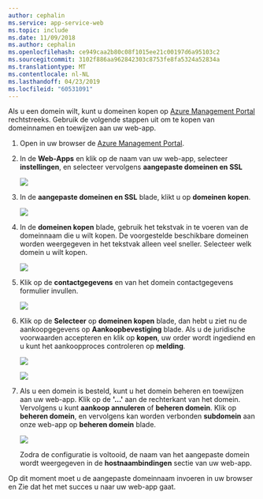 ```yaml
---
author: cephalin
ms.service: app-service-web
ms.topic: include
ms.date: 11/09/2018
ms.author: cephalin
ms.openlocfilehash: ce949caa2b80c08f1015ee21c00197d6a95103c2
ms.sourcegitcommit: 3102f886aa962842303c8753fe8fa5324a52834a
ms.translationtype: MT
ms.contentlocale: nl-NL
ms.lasthandoff: 04/23/2019
ms.locfileid: "60531091"
---
```

Als u een domein wilt, kunt u domeinen kopen op [Azure Management Portal](https://portal.azure.com) rechtstreeks. Gebruik de volgende stappen uit om te kopen van domeinnamen en toewijzen aan uw web-app.

1. Open in uw browser de [Azure Management Portal](https://portal.azure.com).
2. In de **Web-Apps** en klik op de naam van uw web-app, selecteer **instellingen**, en selecteer vervolgens **aangepaste domeinen en SSL**
   
    ![](./media/custom-dns-web-site/dncmntask-cname-6.png)
3. In de **aangepaste domeinen en SSL** blade, klikt u op **domeinen kopen**.
   
    ![](./media/custom-dns-web-site/dncmntask-cname-buydomains-1.png)
4. In de **domeinen kopen** blade, gebruik het tekstvak in te voeren van de domeinnaam die u wilt kopen. De voorgestelde beschikbare domeinen worden weergegeven in het tekstvak alleen veel sneller. Selecteer welk domein u wilt kopen.
   
   ![](./media/custom-dns-web-site/dncmntask-cname-buydomains-2.png)
5. Klik op de **contactgegevens** en van het domein contactgegevens formulier invullen.
   
   ![](./media/custom-dns-web-site/dncmntask-cname-buydomains-3.png)
6. Klik op de **Selecteer** op **domeinen kopen** blade, dan hebt u ziet nu de aankoopgegevens op **Aankoopbevestiging** blade. Als u de juridische voorwaarden accepteren en klik op **kopen**, uw order wordt ingediend en u kunt het aankoopproces controleren op **melding**.
   
   ![](./media/custom-dns-web-site/dncmntask-cname-buydomains-4.png)
   
   ![](./media/custom-dns-web-site/dncmntask-cname-buydomains-5.png)
7. Als u een domein is besteld, kunt u het domein beheren en toewijzen aan uw web-app. Klik op de **'...'** aan de rechterkant van het domein. Vervolgens u kunt **aankoop annuleren** of **beheren domein**. Klik op **beheren domein**, en vervolgens kan worden verbonden **subdomein** aan onze web-app op **beheren domein** blade.
   
    ![](./media/custom-dns-web-site/dncmntask-cname-buydomains-6.png)
   
    Zodra de configuratie is voltooid, de naam van het aangepaste domein wordt weergegeven in de **hostnaambindingen** sectie van uw web-app.

Op dit moment moet u de aangepaste domeinnaam invoeren in uw browser en Zie dat het met succes u naar uw web-app gaat.

